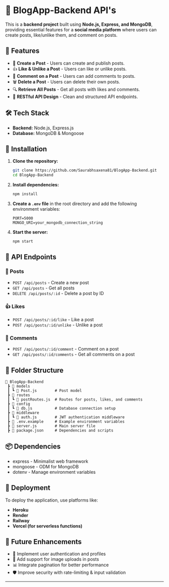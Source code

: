 # 📸 BlogApp-Backend API's

This is a **backend project** built using **Node.js, Express, and MongoDB**, providing essential features for a **social media platform** where users can create posts, like/unlike them, and comment on posts.

## 🚀 Features
- 📝 **Create a Post** - Users can create and publish posts.
- 👍 **Like & Unlike a Post** - Users can like or unlike posts.
- 💬 **Comment on a Post** - Users can add comments to posts.
- 🗑️ **Delete a Post** - Users can delete their own posts.
- 🔍 **Retrieve All Posts** - Get all posts with likes and comments.
- 🔄 **RESTful API Design** - Clean and structured API endpoints.

## 🛠 Tech Stack
- **Backend:** Node.js, Express.js
- **Database:** MongoDB & Mongoose

## 📌 Installation

1. **Clone the repository:**
   ```sh
   git clone https://github.com/Saurabhsaxena81/BlogApp-Backend.git
   cd BlogApp-Backend
   ```

2. **Install dependencies:**
   ```sh
   npm install
   ```

3. **Create a `.env` file** in the root directory and add the following environment variables:
   ```env
   PORT=5000
   MONGO_URI=your_mongodb_connection_string

   ```

4. **Start the server:**
   ```sh
   npm start
   ```

## 📡 API Endpoints

### 📝 Posts
- `POST /api/posts` - Create a new post
- `GET /api/posts` - Get all posts
- `DELETE /api/posts/:id` - Delete a post by ID

### 👍 Likes
- `POST /api/posts/:id/like` - Like a post
- `POST /api/posts/:id/unlike` - Unlike a post

### 💬 Comments
- `POST /api/posts/:id/comment` - Comment on a post
- `GET /api/posts/:id/comments` - Get all comments on a post

## 📂 Folder Structure
```
📂 BlogApp-Backend
 ┣ 📂 models
 ┃ ┗ 📜 Post.js        # Post model
 ┣ 📂 routes
 ┃ ┗ 📜 postRoutes.js  # Routes for posts, likes, and comments
 ┣ 📂 config
 ┃ ┗ 📜 db.js          # Database connection setup
 ┣ 📂 middleware
 ┃ ┗ 📜 auth.js        # JWT authentication middleware
 ┣ 📜 .env.example     # Example environment variables
 ┣ 📜 server.js        # Main server file
 ┣ 📜 package.json     # Dependencies and scripts
```

## 📦 Dependencies
- express - Minimalist web framework
- mongoose - ODM for MongoDB
- dotenv - Manage environment variables
## 🚀 Deployment
To deploy the application, use platforms like:
- **Heroku**
- **Render**
- **Railway**
- **Vercel (for serverless functions)**

## 🔮 Future Enhancements
- 📌 Implement user authentication and profiles
- 🔄 Add support for image uploads in posts
- 📊 Integrate pagination for better performance
- 🛡️ Improve security with rate-limiting & input validation


---
